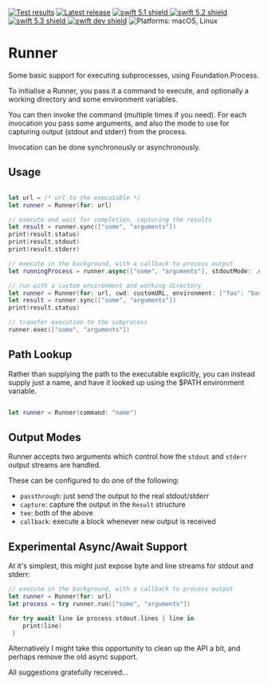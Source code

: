 [comment]: <> (Header Generated by ActionStatus 2.0 - 395)

[![Test results][tests shield]][actions] [![Latest release][release shield]][releases] [![swift 5.1 shield] ![swift 5.2 shield] ![swift 5.3 shield] ![swift dev shield]][swift] ![Platforms: macOS, Linux][platforms shield]

[release shield]: https://img.shields.io/github/v/release/elegantchaos/Runner
[platforms shield]: https://img.shields.io/badge/platforms-macOS_Linux-lightgrey.svg?style=flat "macOS, Linux"
[tests shield]: https://github.com/elegantchaos/Runner/workflows/Tests/badge.svg
[swift 5.1 shield]: https://img.shields.io/badge/swift-5.1-F05138.svg "Swift 5.1"
[swift 5.2 shield]: https://img.shields.io/badge/swift-5.2-F05138.svg "Swift 5.2"
[swift 5.3 shield]: https://img.shields.io/badge/swift-5.3-F05138.svg "Swift 5.3"
[swift dev shield]: https://img.shields.io/badge/swift-dev-F05138.svg "Swift dev"

[swift]: https://swift.org
[releases]: https://github.com/elegantchaos/Runner/releases
[actions]: https://github.com/elegantchaos/Runner/actions

[comment]: <> (End of ActionStatus Header)

# Runner

Some basic support for executing subprocesses, using Foundation.Process.

To initialise a Runner, you pass it a command to execute, and
optionally a working directory and some environment variables.

You can then invoke the command (multiple times if you need).
For each invocation you pass some arguments, and also the mode
to use for capturing output (stdout and stderr) from the process.

Invocation can be done synchronously or asynchronously.

## Usage

```swift

let url = /* url to the executable */
let runner = Runner(for: url)

// execute and wait for completion, capturing the results
let result = runner.sync(["some", "arguments"])
print(result.status)
print(result.stdout)
print(result.stderr)

// execute in the background, with a callback to process output
let runningProcess = runner.async(["some", "arguments"], stdoutMode: .callback { print($0) })

// run with a custom environment and working directory
let runner = Runner(for: url, cwd: customURL, environment: ["foo": "bar"])
let result = runner.sync(["some", "arguments"])
print(result.status)

// transfer execution to the subprocess
runner.exec(["some", "arguments"])
```

## Path Lookup

Rather than supplying the path to the executable explicitly,
you can instead supply just a name, and have it looked up using
the $PATH environment variable.

```swift

let runner = Runner(command: "name")
```

## Output Modes

Runner accepts two arguments which control how the `stdout` and `stderr` output streams are handled.

These can be configured to do one of the following:

- `passthrough`: just send the output to the real stdout/stderr
- `capture`: capture the output in the `Result` structure
- `tee`: both of the above
- `callback`: execute a block whenever new output is received

## Experimental Async/Await Support

At it's simplest, this might just expose byte and line streams for stdout and stderr:

```swift
// execute in the background, with a callback to process output
let runner = Runner(for: url)
let process = try runner.run(["some", "arguments"])

for try await line in process.stdout.lines { line in
    print(line)
 } 
```

Alternatively I might take this opportunity to clean up the API a bit, and perhaps remove the old async support.

All suggestions gratefully received...
